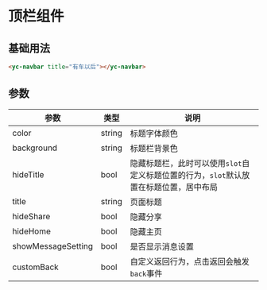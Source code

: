 # 顶栏组件

## 基础用法

```html
<yc-navbar title="有车以后"></yc-navbar>
```

## 参数

| 参数 | 类型 | 说明 |
| --- | --- | --- |
| color | string | 标题字体颜色 |
| background | string | 标题栏背景色 |
| hideTitle | bool | 隐藏标题栏，此时可以使用```slot```自定义标题位置的行为，```slot```默认放置在标题位置，居中布局
| title | string | 页面标题
| hideShare | bool | 隐藏分享
| hideHome | bool | 隐藏主页
| showMessageSetting | bool | 是否显示消息设置
| customBack | bool | 自定义返回行为，点击返回会触发```back```事件